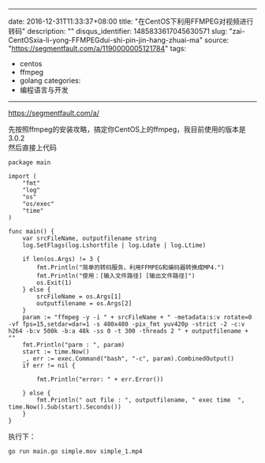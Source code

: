 
---
date: 2016-12-31T11:33:37+08:00
title: "在CentOS下利用FFMPEG对视频进行转码"
description: ""
disqus_identifier: 1485833617045630571
slug: "zai-CentOSxia-li-yong-FFMPEGdui-shi-pin-jin-hang-zhuai-ma"
source: "https://segmentfault.com/a/1190000005121784"
tags: 
- centos 
- ffmpeg 
- golang 
categories:
- 编程语言与开发
---

https://segmentfault.com/a/

先按照ffmpeg的安装攻略，搞定你CentOS上的ffmpeg，我目前使用的版本是3.0.2\
然后直接上代码

    package main

    import (
        "fmt"
        "log"
        "os"
        "os/exec"
        "time"
    )

    func main() {
        var srcFileName, outputfilename string
        log.SetFlags(log.Lshortfile | log.Ldate | log.Ltime)

        if len(os.Args) != 3 {
            fmt.Println("简单的转码服务，利用FFMPEG和编码器转换成MP4.")
            fmt.Println("使用：[输入文件路径] [输出文件路径]")
            os.Exit(1)
        } else {
            srcFileName = os.Args[1]
            outputfilename = os.Args[2]
        }
        param := "ffmpeg -y -i " + srcFileName + " -metadata:s:v rotate=0  -vf fps=15,setdar=dar=1 -s 480x480 -pix_fmt yuv420p -strict -2 -c:v h264 -b:v 500k -b:a 48k -ss 0 -t 300 -threads 2 " + outputfilename + ""
        fmt.Println("parm : ", param)
        start := time.Now()
        _, err := exec.Command("bash", "-c", param).CombinedOutput()
        if err != nil {

            fmt.Println("error: " + err.Error())

        } else {
            fmt.Println(" out file : ", outputfilename, " exec time  ", time.Now().Sub(start).Seconds())
        }
    }

执行下：

    go run main.go simple.mov simple_1.mp4

